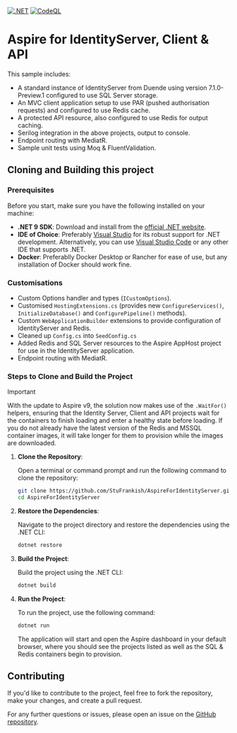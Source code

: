 [![.NET](https://github.com/StuFrankish/AspireForIdentityServer/actions/workflows/dotnet.yml/badge.svg)](https://github.com/StuFrankish/AspireForIdentityServer/actions/workflows/dotnet.yml)
[![CodeQL](https://github.com/StuFrankish/AspireForIdentityServer/actions/workflows/github-code-scanning/codeql/badge.svg)](https://github.com/StuFrankish/AspireForIdentityServer/actions/workflows/github-code-scanning/codeql)

# Aspire for IdentityServer, Client & API
This sample includes:
- A standard instance of IdentityServer from Duende using version 7.1.0-Preview.1 configured to use SQL Server storage.
- An MVC client application setup to use PAR (pushed authorisation requests) and configured to use Redis cache.
- A protected API resource, also configured to use Redis for output caching.
- Serilog integration in the above projects, output to console.
- Endpoint routing with MediatR.
- Sample unit tests using Moq & FluentValidation.

## Cloning and Building this project

### Prerequisites

Before you start, make sure you have the following installed on your machine:

- **.NET 9 SDK**: Download and install from the [official .NET website](https://dotnet.microsoft.com/download/dotnet/9.0).
- **IDE of Choice**: Preferably [Visual Studio](https://visualstudio.microsoft.com/) for its robust support for .NET development. Alternatively, you can use [Visual Studio Code](https://code.visualstudio.com/) or any other IDE that supports .NET.
- **Docker**: Preferablly Docker Desktop or Rancher for ease of use, but any installation of Docker should work fine.

### Customisations

- Custom Options handler and types (`ICustomOptions`).
- Customised `HostingExtensions.cs` (provides new `ConfigureServices()`, `InitializeDatabase()` and `ConfigurePipeline()` methods).
- Custom `WebApplicationBuilder` extensions to provide configuration of IdentityServer and Redis.
- Cleaned up `Config.cs` into `SeedConfig.cs`
- Added Redis and SQL Server resources to the Aspire AppHost project for use in the IdentityServer application.
- Endpoint routing with MediatR.

### Steps to Clone and Build the Project

> [!IMPORTANT]  
> With the update to Aspire v9, the solution now makes use of the `.WaitFor()` helpers, ensuring that the Identity Server, Client and API projects wait for the containers to finish loading and enter a healthy state before loading.
> If you do not already have the latest version of the Redis and MSSQL container images, it will take longer for them to provision while the images are downloaded.

1. **Clone the Repository**:

    Open a terminal or command prompt and run the following command to clone the repository:

    ```bash
    git clone https://github.com/StuFrankish/AspireForIdentityServer.git
    cd AspireForIdentityServer
    ```

2. **Restore the Dependencies**:

    Navigate to the project directory and restore the dependencies using the .NET CLI:

    ```bash
    dotnet restore
    ```

3. **Build the Project**:

    Build the project using the .NET CLI:

    ```bash
    dotnet build
    ```

4. **Run the Project**:

    To run the project, use the following command:

    ```bash
    dotnet run
    ```

    The application will start and open the Aspire dashboard in your default browser, where you should see the projects listed as well as the SQL & Redis containers begin to provision.

## Contributing

If you'd like to contribute to the project, feel free to fork the repository, make your changes, and create a pull request.

For any further questions or issues, please open an issue on the [GitHub repository](https://github.com/StuFrankish/AspireForIdentityServer/issues).
